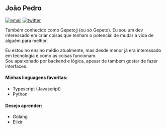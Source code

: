 ## João Pedro

[![email](https://img.shields.io/badge/email-nmjoaopedro22@gmail.com-4A47A3?labelColor=7C83FD&style=flat-square&link=mailto:nmjoaopedro22@gmail.com)](mailto:nmjoaopedro22@gmail.com)
[![twitter](https://img.shields.io/badge/twitter-@gptojj-4A47A3?labelColor=7C83FD&style=flat-square&link=https://twitter.com/gptojj)](https://twitter.com/gptojj)

Também conhecido como Gepetojj (ou só Gepeto). Eu sou um dev interessado em criar coisas que tenham o potencial de mudar a vida de alguém para melhor.  
  
Eu estou no ensino médio atualmente, mas desde menor já era interessado em tecnologia e como as coisas funcionam.  
Sou apaixonado por backend e lógica, apesar de também gostar de fazer interfaces.

#### Minhas linguagens favoritas:

* Typescript (Javascript)
* Python

#### Desejo aprender:

* Golang
* Elixir
